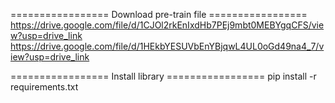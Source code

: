 ================= Download pre-train file ================= 
https://drive.google.com/file/d/1CJOl2rkEnIxdHb7PEj9mbt0MEBYgqCFS/view?usp=drive_link
https://drive.google.com/file/d/1HEkbYESUVbEnYBjqwL4UL0oGd49na4_7/view?usp=drive_link

================= Install library ================= 
pip install -r requirements.txt
